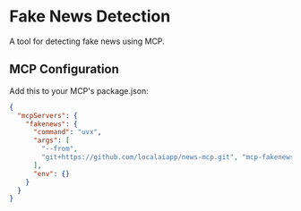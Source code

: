 # Fake News Detection

A tool for detecting fake news using MCP.



## MCP Configuration

Add this to your MCP's package.json:

```json
{
  "mcpServers": {
    "fakenews": {
      "command": "uvx",
      "args": [
        "--from",
        "git+https://github.com/localaiapp/news-mcp.git", "mcp-fakenews"
      ],
      "env": {}
    }
  }
}
``` 
